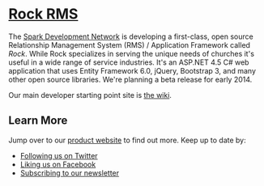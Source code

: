 [Rock RMS](http://rockrms.com/) 
===============================================================================
The [Spark Development Network](http://www.sparkdevelopmentnetwork.com/) is developing a first-class,
open source Relationship Management System (RMS) / Application Framework called *Rock*. While Rock specializes in serving the unique needs of churches it's useful in a wide range of service industries.  It's an ASP.NET 4.5 C# web application that
uses Entity Framework 6.0, jQuery, Bootstrap 3, and many other open source libraries.  We're
planning a beta release for early 2014.

Our main developer starting point site is [the wiki](https://github.com/SparkDevNetwork/Rock/wiki).

## Learn More

Jump over to our [product website](http://www.rockrms.com/) to find out more. Keep up to date by:

* [Following us on Twitter](http://www.twitter.com/therockrms)
* [Liking us on Facebook](http://www.facebook.com/therockrms)
* [Subscribing to our newsletter](http://www.rockrms.com/Rock/Subscribe)
